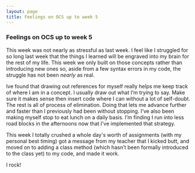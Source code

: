 ```yaml
---
layout: page
title: Feelings on OCS up to week 5
---
```

<h3>Feelings on OCS up to week 5</h3>

This week was not nearly as stressful as last week.  I feel like I struggled for so long last week that the things I learned will be engraved into my brain for the rest of my life.  This week we only built on those concepts rather than introducing new ones so, aside from a few syntax errors in my code, the struggle has not been _nearly_ as real. 

Ive found that drawing out references for myself really helps me keep track of where I am in a concept.  I usually draw out what I’m trying to say.  Make sure it makes sense then insert code where I can without a lot of self-doubt. The rest is all of process of elimination. Doing that lets me advance further and faster than I previously had been without stopping.  I’ve also been making myself stop to eat lunch on a daily basis. I’m finding I run into less road blocks in the afternoons now that I’ve implemented that strategy.  

This week I totally crushed a whole day's worth of assignments (with my personal best timing) got a message from my teacher that I kicked butt, and moved on to adding a class method (which hasn’t been formally introduced to the class yet) to my code, and made it work. 

I rock!